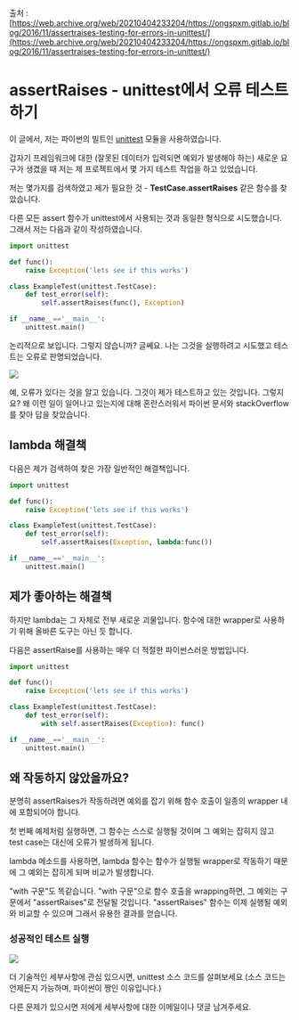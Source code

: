 출처 : [https://web.archive.org/web/20210404233204/https://ongspxm.gitlab.io/blog/2016/11/assertraises-testing-for-errors-in-unittest/](https://web.archive.org/web/20210404233204/https://ongspxm.gitlab.io/blog/2016/11/assertraises-testing-for-errors-in-unittest/)

# assertRaises - unittest에서 오류 테스트 하기

이 글에서, 저는 파이썬의 빌트인 [unittest](https://docs.python.org/ko/2/library/unittest.html) 모듈을 사용하였습니다.

갑자기 프레임워크에 대한 (잘못된 데이터가 입력되면 예외가 발생해야 하는) 새로운 요구가 생겼을 때 저는 제 프로젝트에서 몇 가지 테스트 작업을 하고 있었습니다.

저는 몇가지를 검색하였고 제가 필요한 것 - **TestCase.assertRaises** 같은 함수를 찾았습니다.

다른 모든 assert 함수가 unittest에서 사용되는 것과 동일한 형식으로 시도했습니다. 그래서 저는 다음과 같이 작성하였습니다.

```python
import unittest

def func():
    raise Exception('lets see if this works')

class ExampleTest(unittest.TestCase):
    def test_error(self):
        self.assertRaises(func(), Exception)

if __name__=='__main__':
    unittest.main()
```

논리적으로 보입니다. 그렇지 않습니까? 글쎄요. 나는 그것을 실행하려고 시도했고 테스트는 오류로 판명되었습니다.

![](http://i.imgur.com/v58W7N9.png)

예, 오류가 있다는 것을 알고 있습니다. 그것이 제가 테스트하고 있는 것입니다. 그렇지요? 왜 이런 일이 일어나고 있는지에 대해 혼란스러워서 파이썬 문서와 stackOverflow를 찾아 답을 찾았습니다.

## lambda 해결책

다음은 제가 검색하여 찾은 가장 일반적인 해결책입니다.

```python
import unittest

def func():
    raise Exception('lets see if this works')

class ExampleTest(unittest.TestCase):
    def test_error(self):
        self.assertRaises(Exception, lambda:func())

if __name__=='__main__':
    unittest.main()
```

## 제가 좋아하는 해결책

하지만 lambda는 그 자체로 전부 새로운 괴물입니다. 함수에 대한 wrapper로 사용하기 위해 올바른 도구는 아닌 듯 합니다.

다음은 assertRaise를 사용하는 매우 더 적절한 파이썬스러운 방법입니다.

```python
import unittest

def func():
    raise Exception('lets see if this works')

class ExampleTest(unittest.TestCase):
    def test_error(self):
        with self.assertRaises(Exception): func()

if __name__=='__main__':
    unittest.main()
```

## 왜 작동하지 않았을까요?

분명히 assertRaises가 작동하려면 예외를 잡기 위해 함수 호출이 일종의 wrapper 내에 포함되어야 합니다.

첫 번째 예제처럼 실행하면, 그 함수는 스스로 실행될 것이며 그 예외는 잡히지 않고 test case는 대신에 오류가 발생하게 됩니다.

lambda 메소드를 사용하면, lambda 함수는 함수가 실행될 wrapper로 작동하기 때문에 그 예외는 잡히게 되며 비교가 발생합니다.

"with 구문"도 똑같습니다. "with 구문"으로 함수 호출을 wrapping하면, 그 예외는 구문에서 "assertRaises"로 전달될 것입니다. "assertRaises" 함수는 이제 실행될 예외와 비교할 수 있으며 그래서 유용한 결과를 얻습니다.

### 성공적인 테스트 실행

![](http://i.imgur.com/8XLeOiz.png)

더 기술적인 세부사항에 관심 있으시면, unittest 소스 코드를 살펴보세요 (소스 코드는 언제든지 가능하며, 파이썬이 짱인 이유입니다.)

다른 문제가 있으시면 저에게 세부사항에 대한 이메일이나 댓글 남겨주세요.
